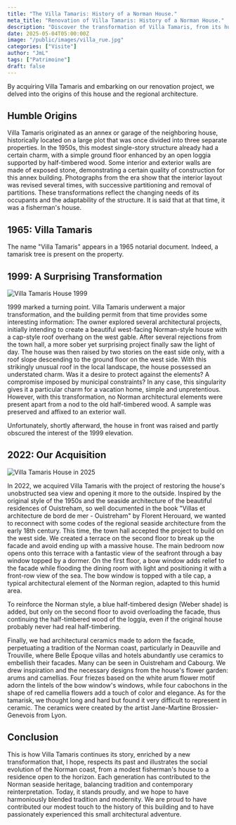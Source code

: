 ```yaml
---
title: "The Villa Tamaris: History of a Norman House."
meta_title: "Renovation of Villa Tamaris: History of a Norman House."
description: "Discover the transformation of Villa Tamaris, from its humble origins to a renovation inspired by Norman seaside architecture."
date: 2025-05-04T05:00:00Z
image: "/public/images/villa_rue.jpg"
categories: ["Visite"]
author: "JmL"
tags: ["Patrimoine"]
draft: false
---
```


By acquiring Villa Tamaris and embarking on our renovation project, we delved into the origins of this house and the regional architecture.

<h2> Humble Origins </h2>

Villa Tamaris originated as an annex or garage of the neighboring house, historically located on a large plot that was once divided into three separate properties. In the 1950s, this modest single-story structure already had a certain charm, with a simple ground floor enhanced by an open loggia supported by half-timbered wood. Some interior and exterior walls are made of exposed stone, demonstrating a certain quality of construction for this annex building. Photographs from the era show that the interior layout was revised several times, with successive partitioning and removal of partitions. These transformations reflect the changing needs of its occupants and the adaptability of the structure. It is said that at that time, it was a fisherman's house.

<h2> 1965: Villa Tamaris </h2>

The name "Villa Tamaris" appears in a 1965 notarial document. Indeed, a tamarisk tree is present on the property.

<h2> 1999: A Surprising Transformation </h2> 

<img src="/images/triptique2000.png" alt="Villa Tamaris House 1999" style="display: block; margin: auto;">

1999 marked a turning point. Villa Tamaris underwent a major transformation, and the building permit from that time provides some interesting information: The owner explored several architectural projects, initially intending to create a beautiful west-facing Norman-style house with a cap-style roof overhang on the west gable. After several rejections from the town hall, a more sober yet surprising project finally saw the light of day. The house was then raised by two stories on the east side only, with a roof slope descending to the ground floor on the west side. With this strikingly unusual roof in the local landscape, the house possessed an understated charm. Was it a desire to protect against the elements? A compromise imposed by municipal constraints? In any case, this singularity gives it a particular charm for a vacation home, simple and unpretentious. However, with this transformation, no Norman architectural elements were present apart from a nod to the old half-timbered wood. A sample was preserved and affixed to an exterior wall.

Unfortunately, shortly afterward, the house in front was raised and partly obscured the interest of the 1999 elevation.

<h2> 2022: Our Acquisition </h2> 

<img src="/images/triptique2025.png" alt="Villa Tamaris House in 2025" style="display: block; margin: auto;">

In 2022, we acquired Villa Tamaris with the project of restoring the house's unobstructed sea view and opening it more to the outside. Inspired by the original style of the 1950s and the seaside architecture of the beautiful residences of Ouistreham, so well documented in the book "Villas et architecture de bord de mer - Ouistreham" by Florent Herouard, we wanted to reconnect with some codes of the regional seaside architecture from the early 18th century. This time, the town hall accepted the project to build on the west side. We created a terrace on the second floor to break up the facade and avoid ending up with a massive house. The main bedroom now opens onto this terrace with a fantastic view of the seafront through a bay window topped by a dormer. On the first floor, a bow window adds relief to the facade while flooding the dining room with light and positioning it with a front-row view of the sea. The bow window is topped with a tile cap, a typical architectural element of the Norman region, adapted to this humid area.

To reinforce the Norman style, a blue half-timbered design (Weber shade) is added, but only on the second floor to avoid overloading the facade, thus continuing the half-timbered wood of the loggia, even if the original house probably never had real half-timbering.

Finally, we had architectural ceramics made to adorn the facade, perpetuating a tradition of the Norman coast, particularly in Deauville and Trouville, where Belle Époque villas and hotels abundantly use ceramics to embellish their facades. Many can be seen in Ouistreham and Cabourg. We drew inspiration and the necessary designs from the house's flower garden: arums and camellias. Four friezes based on the white arum flower motif adorn the lintels of the bow window's windows, while four cabochons in the shape of red camellia flowers add a touch of color and elegance. As for the tamarisk, we thought long and hard but found it very difficult to represent in ceramic. The ceramics were created by the artist Jane-Martine Brossier-Genevois from Lyon.

<h2>Conclusion</h2>

This is how Villa Tamaris continues its story, enriched by a new transformation that, I hope, respects its past and illustrates the social evolution of the Norman coast, from a modest fisherman's house to a residence open to the horizon. Each generation has contributed to the Norman seaside heritage, balancing tradition and contemporary reinterpretation. Today, it stands proudly, and we hope to have harmoniously blended tradition and modernity. We are proud to have contributed our modest touch to the history of this building and to have passionately experienced this small architectural adventure.